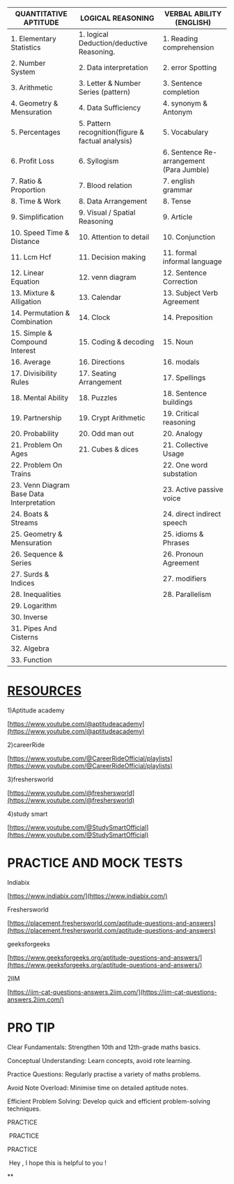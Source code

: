 
| **QUANTITATIVE APTITUDE**          | **LOGICAL REASONING**         | **VERBAL ABILITY (ENGLISH)**    |
| --------------------------------- | ----------------------------- | --------------------------------|
| 1. Elementary Statistics          | 1. logical Deduction/deductive Reasoning. | 1. Reading comprehension          |
| 2. Number System                   | 2. Data interpretation        | 2. error Spotting                 |
| 3. Arithmetic                      | 3. Letter & Number Series (pattern) | 3. Sentence completion          |
| 4. Geometry & Mensuration          | 4. Data Sufficiency            | 4. synonym & Antonym             |
| 5. Percentages                     | 5. Pattern recognition(figure & factual analysis) | 5. Vocabulary                 |
| 6. Profit Loss                     | 6. Syllogism                   | 6. Sentence Re-arrangement (Para Jumble) |
| 7. Ratio & Proportion              | 7. Blood relation              | 7. english grammar               |
| 8. Time & Work                     | 8. Data Arrangement            | 8. Tense                          |
| 9. Simplification                  | 9. Visual / Spatial Reasoning  | 9. Article                        |
| 10. Speed Time & Distance          | 10. Attention to detail        | 10. Conjunction                   |
| 11. Lcm Hcf                        | 11. Decision making            | 11. formal informal language      |
| 12. Linear Equation                 | 12. venn diagram               | 12. Sentence Correction          |
| 13. Mixture & Alligation            | 13. Calendar                   | 13. Subject Verb Agreement       |
| 14. Permutation & Combination       | 14. Clock                      | 14. Preposition                   |
| 15. Simple & Compound Interest      | 15. Coding & decoding          | 15. Noun                          |
| 16. Average                         | 16. Directions                 | 16. modals                        |
| 17. Divisibility Rules              | 17. Seating Arrangement        | 17. Spellings                     |
| 18. Mental Ability                  | 18. Puzzles                    | 18. Sentence buildings            |
| 19. Partnership                     | 19. Crypt Arithmetic           | 19. Critical reasoning            |
| 20. Probability                     | 20. Odd man out                | 20. Analogy                       |
| 21. Problem On Ages                 | 21. Cubes & dices              | 21. Collective Usage              |
| 22. Problem On Trains               |                                | 22. One word substation           |
| 23. Venn Diagram Base Data Interpretation |                           | 23. Active passive voice           |
| 24. Boats & Streams                 |                                | 24. direct indirect speech        |
| 25. Geometry & Mensuration          |                                | 25. idioms & Phrases              |
| 26. Sequence & Series               |                                | 26. Pronoun Agreement             |
| 27. Surds & Indices                 |                                | 27. modifiers                    |
| 28. Inequalities                    |                                | 28. Parallelism                   |
| 29. Logarithm                       |                                |                                  |
| 30. Inverse                         |                                |                                  |
| 31. Pipes And Cisterns              |                                |                                  |
| 32. Algebra                         |                                |                                  |
| 33. Function                        |                                |                                  |

  
  

# [RESOURCES](https://www.linkedin.com/in/himanshu-jayswal-29ab5b20a) 

  

1)Aptitude academy

[https://www.youtube.com/@aptitudeacademy](https://www.youtube.com/@aptitudeacademy)

  

2)careerRide 

[https://www.youtube.com/@CareerRideOfficial/playlists](https://www.youtube.com/@CareerRideOfficial/playlists)

  

3)freshersworld

[https://www.youtube.com/@freshersworld](https://www.youtube.com/@freshersworld)

  

4)study smart

[https://www.youtube.com/@StudySmartOfficial](https://www.youtube.com/@StudySmartOfficial)

  

# PRACTICE AND MOCK TESTS 

Indiabix

[https://www.indiabix.com/](https://www.indiabix.com/)

  

Freshersworld

[https://placement.freshersworld.com/aptitude-questions-and-answers](https://placement.freshersworld.com/aptitude-questions-and-answers)

  

geeksforgeeks

[https://www.geeksforgeeks.org/aptitude-questions-and-answers/](https://www.geeksforgeeks.org/aptitude-questions-and-answers/)

  

2IIM

[https://iim-cat-questions-answers.2iim.com/](https://iim-cat-questions-answers.2iim.com/)

# PRO TIP 

Clear Fundamentals: Strengthen 10th and 12th-grade maths basics. 

Conceptual Understanding: Learn concepts, avoid rote learning. 

Practice Questions: Regularly practise a variety of maths problems. 

Avoid Note Overload: Minimise time on detailed aptitude notes. 

Efficient Problem Solving: Develop quick and efficient problem-solving techniques.

PRACTICE

 PRACTICE 

PRACTICE

  
  

 Hey , I hope this is helpful to you !

**